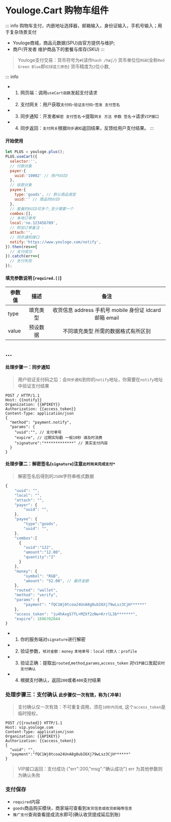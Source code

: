 # Youloge.Cart 购物车组件

::: info
购物车支付，内嵌地址选择器，邮箱输入，身份证输入，手机号输入；用于复杂场景支付

- Youloge商城，商品元数据(SPU)由官方提供与维护;
- 商户/开发者 维护商品下的套餐与库存(SKU)
:::


> Youloge支付交易：货币符号为`#`(读作`hash /hæʃ/`) 货币单位位`RGB`(全称`Red Green Blue`即`红绿蓝三原色`) 货币精度为`2`位小数,

::: info <Badge type="info" text="useCart" />
- 1. 网页端：调用`useCart函数`发起支付请求
- 2. 支付网关：用户获取`支付码`-`验证支付码`-`签发 支付签名`
- 3. 同步通知：开发者`解密 支付签名`->提取`网关 方法 参数 签名`->请求`VIP接口`
- 4. 同步返回：`支付网关`根据`同步通知`返回结果，反馈给用户支付结果。
:::


#### 开始使用
```js
let PLUS = youloge.plus();
PLUS.useCart({
  selector:'',
  // 付款对象
  payer:{
    uuid:'10002' // 用户UUID
  },
  // 收款对象
  payee:{
    type:'goods', // 默认商品类型
    uuid:'' // 商品的UUID
  },
  // 套餐的UUID可多个,至少需要一个
  combos:[],
  // 本地订单号 
  local:'no.123456789',
  // 附加订单备注 - 
  attach:'', 
  // 同步通知接口
  notify:'https://www.youloge.com/notify',
}).then(res=>{
  // 支付成功
}).catch(err=>{
  // 支付失败
});
```

#### 填充参数说明 [`required.[]`]

| 参数值  |  描述  |  备注 | 
| ------------- | :-----------: | :-----------: |
| type |	填充类型	| 收货信息 address 手机号 mobile 身份证 idcard 邮箱 email |
| value |	预设数据	| 不同填充类型 所需的数据格式有所区别 |
...
---


#### 处理步骤一：同步通知 

> 用户验证支付码之后：会`同步通知`到你的`notify`地址，你需要在`notify`地址中验证支付结果

```http
POST / HTTP/1.1
Host: {{notify}}
Organization: {{APIKEY}}
Authorization: {{access_token}}
Content-Type: application/json
{
  "method": "payment.notify",
  "params": {
    "uuid":"", // 支付单号
    "expire", // 过期实际戳 一般10秒 请及时消费
    "signature":"*************" // 真实支付内容
  }
}
```
#### 处理步骤二：解密签名(`signature`)注意`此时尚未完成支付*`
> 解密签名后得到的`JSON`字符串格式数据
```js
{
    "uuid": "",
    "local": "",
    "attach": "",
    "payer": {
        "uuid": "",
    },
    "payee": {
        "type":"goods",
        "uuid": "",
    },
    "combos":[
      {
        "uuid":"122",
        "amount":"12.00",
        "quantity":"2"
      }
    ],
    "money": {
        "symbol": "RGB",
        "amount": "52.00", // 最终金额
    },
    "routed": "wallet",
    "method": "verify",
    "params": {
        "payment": "fQC1Wj0tcoa24UnA8g8ubI6Xj79wLsz3CjH******"
    },
    "access_token": "ju4hAxg57fL+MZXf2zNw+KrrlL3b*******",
    "expire": 1696702044
}
```
- 1. 你的服务端对`signature`进行解密
- 2. 验证参数，`核对金额：money` `本地单号：local` `付款人：profile`
- 3. 验证正确：提取出`routed`,`method`,`params`,`access_token` 对`VIP接口`发起`实时支付确认`
- 4. 根据支付确认，返回`200`或者`400`支付结果

### 处理步骤三：支付确认 `此步骤仅一次有效，称为[冲单]`

> 支付确认仅一次有效：不可重复调用，须在`10秒内完成`, 这个`access_token`是临时授权，

```http
POST /{{routed}} HTTP/1.1
Host: vip.youloge.com
Content-Type: application/json
Organization: {{APIKEY}}
Authorization: {{access_token}}
{
  "uuid": "",
  "payment":"fQC1Wj0tcoa24UnA8g8ubI6Xj79wLsz3CjH******"
}
```
> VIP接口返回：支付成功 {"err":200,"msg":"确认成功"} err 为其他参数则为确认失败


### 支付保存
- `required`内容
- `goods`商品购买模块，商家端可查看到`发货信息或收货邮箱等信息`
- `推广支付`查询查看提成流水即可(确认收货提成延后到账)